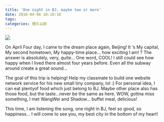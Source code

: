 ```yaml
---
title: 'One night in BJ, maybe two or more'
date: 2010-04-06 10:10:10
tags:
categories: 很久以前
---
```


![](http://7xqfs2.com1.z0.glb.clouddn.com/foodfight.jpg)

On April Four day, I came to the dream place again, Beijing! It ‘s My capital, My second hometown, My happy-time place… how exciting I am! ? The answer is absolutely, very, quite… One word, COOL! I still could see how happy when I lived there almost four years before. Even all the subway around create a great sound…

The goal of this trip is helping! Help my classmate to build one website network service for his new small tiny company, lol :) For personal idea, I can eat plentyof food which just belong to BJ. Maybe other place also has those food, but the taste…never be the same as here. WOW, gottna miss something, I met WangWei and Shadow… buffet meal, delicious!

This time, I am listening the song, one night in BJ, feel so good, so happiness… I will come to see you, my best city in the bottom of my heart!
